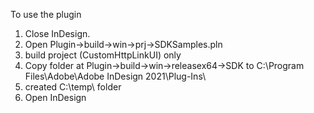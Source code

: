 To use the plugin

1. Close InDesign. 
2. Open Plugin->build->win->prj->SDKSamples.pln
3. build project (CustomHttpLinkUI) only 
4. Copy folder at Plugin->build->win->releasex64->SDK to C:\Program Files\Adobe\Adobe InDesign 2021\Plug-Ins\
5. created C:\\temp\ folder
6. Open InDesign
